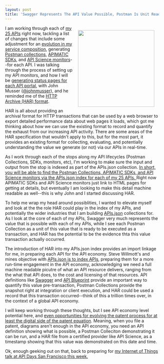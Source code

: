 ```yaml
---
layout: post
title: 'Swagger Represents The API Value Possible, Postman Is Unit Readied As Transaction, And HAR Could Be Evidence Of Value Actually Having Occurred'
---
```

<p><img style="padding: 15px;" src="http://kinlane-productions.s3.amazonaws.com/api-evangelist-site/blog/gears-api-economy-swagger-postman-api-science.png" alt="" width="250" align="right" /></p>
<p>I am working through each of <a href="https://kin-lane.github.io/master/index.html">my 25 APIs</a> right now, tackling a list of changes that include some adjustment for an&nbsp;<a href="http://apievangelist.com/2015/06/08/my-api-service-composition-tiers/">evolution in my service composition</a>, generating <a href="https://www.getpostman.com/docs/collections">Postman collections</a>, <a href="https://apimatic.io/">APIMATIC SDKs</a>, and <a href="https://www.apiscience.com/">API Science monitors</a>--for each API. I was talking through the process of setting up my API monitors, and how I will be <a href="https://kin-lane.github.io/api/status/">generating status pages for each API portal,</a>&nbsp;with John Musser (<a href="https://twitter.com/johnmusser">@johnmusser</a>), and he reminded me of the&nbsp;<a href="https://dvcs.w3.org/hg/webperf/raw-file/tip/specs/HAR/Overview.html">HTTP Archive (HAR) format</a>.&nbsp;</p>
<p>HAR is all about providing an archival format for HTTP transactions that can be used by a web browser to export detailed performance data about web pages it loads, which got me thinking about how we can use the existing format to record and quantify the exhaust from our increasing API activity. There are some areas of the HAR specification that wouldn't apply to this, but for the most part, it provides an existing format for collecting, evaluating, and potentially understanding the value we generate (or not) via our APIs in real-time.</p>
<p>As I work through each of the stops along my API lifecycles (Postman Collections, SDKs, monitors, etc), I'm working to make sure the input and output from the stop is indexed as part of the APIs.json collection. <a href="https://kin-lane.github.io/api/">In short, you will be able to find the Postman Collections, APIMATIC SDKs, and API Science monitors via the APIs.json index for each of my 25 APIs. </a>Right now APIMATIC SDKs and API Science monitors just link to HTML pages for getting at details, but eventually I am looking to make this detail machine readable as well--this is why John and I started discussing HAR.</p>
<p>To help me wrap my head around possiblities, I wanted to elevate myself and look at the the role HAR could play in the index of my APIs, and potentially the wider industries that I am building <a href="http://apisjson.org">APIs.json</a> collections for. As I look at the core of each of my APIs, Swagger very much represents the value that is possible with each of my APIs, while I see each Postman Collection as a unit of this value that is ready to be executed as a transaction, and HAR has the potential to be the evidence thta this value transaction actually occurred.&nbsp;</p>
<p>The introduction of HAR into my APIs.json index provides an import linkage for me, in preparing each API for the API economy. Steve Willmott's and mines objective with <a href="http://apisjson.org">APIs.json is to index APIs</a>, preparing them for a more run-time engagement in the API economy, acknowledging we need a full machine readable picutre of what an API resource delivers, ranging from the what that API does, to the cost and licensing of that resources. API definitions like <a href="http://swagger.io">Swagger</a> and <a href="http://apiblueprint.org">API Blueprint</a> provide an important way to quantify this value pre-transaction, Postman Collections provide the snapshot right at integration or client execution, and HAR could be used a record that this transaction occurred--think of this a trillion times over, in the context of a global API economy.</p>
<p>I will keep working through these thoughts, but I see API economy level potential here, and <a href="http://patents.apievangelist.com">even opportunities for evolving the patent process for at least the digital side of the patent equation</a>. Meaning, when you file a patent, diagrams aren't enough in the API economy, you need an API definition showing what is possible, a Postman Colleciton demonstrating it can be run, and a HAR file from a certified provider like API Science, as a timestamp showing that this value was demonstrated on this date and time.&nbsp;</p>
<p>Ok, enough geeking out on that, back to preparing for&nbsp;<a href="http://sf.apidays.io/">my Internet of Things talk at API Days San Francisco this week.</a></p>